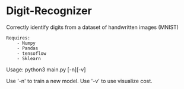 # Digit-Recognizer

Correctly identify digits from a dataset of handwritten images (MNIST)

	Requires:
		- Numpy
		- Pandas
		- tensoflow
		- Sklearn

Usage: python3 main.py [-n][-v]

Use '-n' to train a new model. Use '-v' to use visualize cost.
